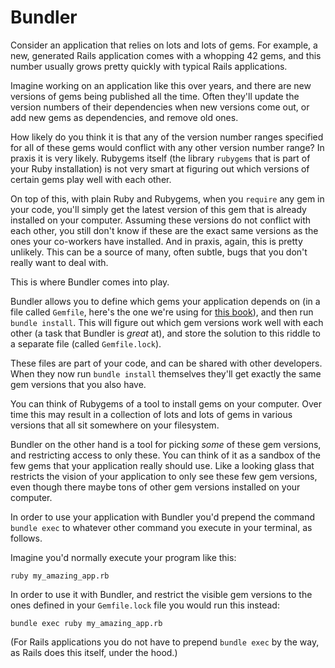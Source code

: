 # Bundler

Consider an application that relies on lots and lots of gems. For example,
a new, generated Rails application comes with a whopping 42 gems, and this
number usually grows pretty quickly with typical Rails applications.

Imagine working on an application like this over years, and there are new
versions of gems being published all the time. Often they'll update the version
numbers of their dependencies when new versions come out, or add new gems as
dependencies, and remove old ones.

How likely do you think it is that any of the version number ranges specified
for all of these gems would conflict with any other version number range? In
praxis it is very likely. Rubygems itself (the library `rubygems` that is part
of your Ruby installation) is not very smart at figuring out which versions
of certain gems play well with each other.

On top of this, with plain Ruby and Rubygems, when you `require` any gem in your
code, you'll simply get the latest version of this gem that is already installed
on your computer. Assuming these versions do not conflict with each other, you
still don't know if these are the exact same versions as the ones your
co-workers have installed. And in praxis, again, this is pretty unlikely. This
can be a source of many, often subtle, bugs that you don't really want to deal
with.

This is where Bundler comes into play.

Bundler allows you to define which gems your application depends on (in a file
called `Gemfile`, here's the one we're using for
<a href="https://github.com/rubymonsters/ruby-for-beginners/blob/master/Gemfile">this book</a>),
and then run `bundle install`. This will figure out which
gem versions work well with each other (a task that Bundler is *great* at), and
store the solution to this riddle to a separate file (called `Gemfile.lock`).

These files are part of your code, and can be shared with other developers.
When they now run `bundle install` themselves they'll get exactly the same gem
versions that you also have.

You can think of Rubygems of a tool to install gems on your computer. Over time
this may result in a collection of lots and lots of gems in various versions
that all sit somewhere on your filesystem.

Bundler on the other hand is a tool for picking *some* of these gem versions,
and restricting access to only these. You can think of it as a sandbox of the
few gems that your application really should use. Like a looking glass that
restricts the vision of your application to only see these few gem versions,
even though there maybe tons of other gem versions installed on your computer.

In order to use your application with Bundler you'd prepend the command `bundle
exec` to whatever other command you execute in your terminal, as follows.

Imagine you'd normally execute your program like this:

```
ruby my_amazing_app.rb
```

In order to use it with Bundler, and restrict the visible gem versions to the
ones defined in your `Gemfile.lock` file you would run this instead:

```
bundle exec ruby my_amazing_app.rb
```

(For Rails applications you do not have to prepend `bundle exec` by the way, as
Rails does this itself, under the hood.)
